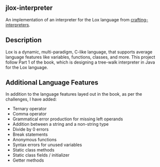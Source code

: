 ## jlox-interpreter

An implementation of an interpreter for the Lox language from [crafting-interpreters](https://www.craftinginterpreters.com). 


## Description

Lox is a dynamic, multi-paradigm, C-like language, that supports average language features
like variables, functions, classes, and more. This project follow Part 1 of the book, which
is designing a tree-walk interpreter in Java for the Lox language.


## Additional Language Features

In addition to the language features layed out in the book, as per the challenges, I have added:
- Ternary operator
- Comma operator
- Grammatical error production for missing left operands
- Addition between a string and a non-string type
- Divide by 0 errors
- Break statements
- Anonymous functions
- Syntax errors for unused variables
- Static class methods
- Static class fields / initializer
- Getter methods
